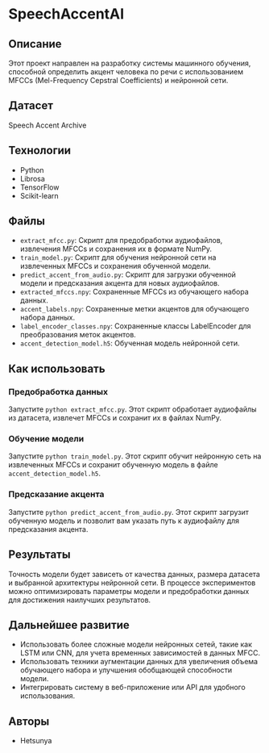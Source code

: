# SpeechAccentAI

## Описание
Этот проект направлен на разработку системы машинного обучения, способной определить акцент человека по речи с использованием MFCCs (Mel-Frequency Cepstral Coefficients) и нейронной сети.

## Датасет
Speech Accent Archive

## Технологии
- Python
- Librosa
- TensorFlow
- Scikit-learn

## Файлы

- `extract_mfcc.py`: Скрипт для предобработки аудиофайлов, извлечения MFCCs и сохранения их в формате NumPy.
- `train_model.py`: Скрипт для обучения нейронной сети на извлеченных MFCCs и сохранения обученной модели.
- `predict_accent_from_audio.py`: Скрипт для загрузки обученной модели и предсказания акцента для новых аудиофайлов.
- `extracted_mfccs.npy`: Сохраненные MFCCs из обучающего набора данных.
- `accent_labels.npy`: Сохраненные метки акцентов для обучающего набора данных.
- `label_encoder_classes.npy`: Сохраненные классы LabelEncoder для преобразования меток акцентов.
- `accent_detection_model.h5`: Обученная модель нейронной сети.

## Как использовать

### Предобработка данных
Запустите `python extract_mfcc.py`. Этот скрипт обработает аудиофайлы из датасета, извлечет MFCCs и сохранит их в файлах NumPy.

### Обучение модели
Запустите `python train_model.py`. Этот скрипт обучит нейронную сеть на извлеченных MFCCs и сохранит обученную модель в файле `accent_detection_model.h5`.

### Предсказание акцента
Запустите `python predict_accent_from_audio.py`. Этот скрипт загрузит обученную модель и позволит вам указать путь к аудиофайлу для предсказания акцента.

## Результаты
Точность модели будет зависеть от качества данных, размера датасета и выбранной архитектуры нейронной сети. В процессе экспериментов можно оптимизировать параметры модели и предобработки данных для достижения наилучших результатов.

## Дальнейшее развитие
- Использовать более сложные модели нейронных сетей, такие как LSTM или CNN, для учета временных зависимостей в данных MFCC.
- Использовать техники аугментации данных для увеличения объема обучающего набора и улучшения обобщающей способности модели.
- Интегрировать систему в веб-приложение или API для удобного использования.

## Авторы
- Hetsunya